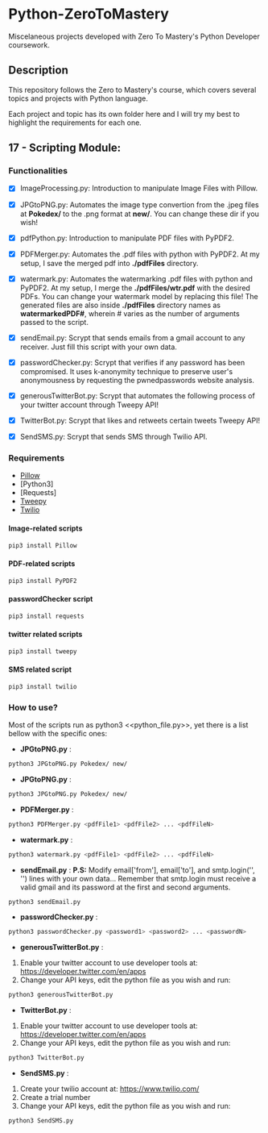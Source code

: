 # Python-ZeroToMastery

Miscelaneous projects developed with Zero To Mastery's Python Developer coursework. 

## Description

This repository follows the Zero to Mastery's course, which covers several topics and projects with Python language.

Each project and topic has its own folder here and I will try my best to highlight the requirements for each one.


## 17 - Scripting Module:


### Functionalities
- [X] ImageProcessing.py: Introduction to manipulate Image Files with Pillow.
- [X] JPGtoPNG.py: Automates the image type convertion from the .jpeg files at __Pokedex/__ to the .png format at __new/__. You can change these dir if you wish!
- [X] pdfPython.py: Introduction to manipulate PDF files with PyPDF2.
- [X] PDFMerger.py: Automates the .pdf files with python with PyPDF2. At my setup, I save the merged pdf into __./pdfFiles__ directory.
- [X] watermark.py: Automates the watermarking .pdf files with python and PyPDF2. At my setup, I merge the __./pdfFiles/wtr.pdf__ with the desired PDFs. You can change your watermark model by replacing this file! The generated files are also inside __./pdfFiles__ directory names as __watermarkedPDF#__, wherein # varies as the number of arguments passed to the script.
- [X] sendEmail.py: Scrypt that sends emails from a gmail account to any receiver. Just fill this script with your own data.
- [X] passwordChecker.py: Scrypt that verifies if any password has been compromised. It uses k-anonymity technique to preserve user's anonymousness by requesting the pwnedpasswords website analysis. 
- [X] generousTwitterBot.py: Scrypt that automates the following process of your twitter account through Tweepy API! 
- [X] TwitterBot.py: Scrypt that likes and retweets certain tweets Tweepy API!
- [X] SendSMS.py: Scrypt that sends SMS through Twilio API. 


### Requirements
- [Pillow](https://pillow.readthedocs.io/en/stable/)
- [Python3]
- [Requests]
- [Tweepy](http://docs.tweepy.org/en/latest/)
- [Twilio](https://www.twilio.com/docs/usage/tutorials/how-to-use-your-free-trial-account)

#### Image-related scripts
``` sh
pip3 install Pillow 
```
#### PDF-related scripts
``` sh
pip3 install PyPDF2 
```

#### passwordChecker script
``` sh
pip3 install requests 
```

#### twitter related scripts
``` sh
pip3 install tweepy 
```

#### SMS related script
``` sh
pip3 install twilio 
```
### How to use?

Most of the scripts run as python3 <<python_file.py>>, yet there is a list bellow with the specific ones:

- __JPGtoPNG.py__ :
``` sh
python3 JPGtoPNG.py Pokedex/ new/
```

- __JPGtoPNG.py__ :
``` sh
python3 JPGtoPNG.py Pokedex/ new/
```

- __PDFMerger.py__ :
``` sh
python3 PDFMerger.py <pdfFile1> <pdfFile2> ... <pdfFileN>
```

- __watermark.py__ :
``` sh
python3 watermark.py <pdfFile1> <pdfFile2> ... <pdfFileN>
```

- __sendEmail.py__ :
__P.S:__ Modify email['from'], email['to'], and smtp.login('', '') lines with your own data... Remember that smtp.login must receive a valid gmail and its password at the first and second arguments.

``` sh
python3 sendEmail.py
```

- __passwordChecker.py__ :
``` sh
python3 passwordChecker.py <password1> <password2> ... <passwordN>
```

- __generousTwitterBot.py__ :
1) Enable your twitter account to use developer tools at: https://developer.twitter.com/en/apps
2) Change your API keys, edit the python file as you wish and run: 
``` sh
python3 generousTwitterBot.py
```

- __TwitterBot.py__ :
1) Enable your twitter account to use developer tools at: https://developer.twitter.com/en/apps
2) Change your API keys, edit the python file as you wish and run: 

``` sh
python3 TwitterBot.py
```

- __SendSMS.py__ :
1) Create your twilio account  at: https://www.twilio.com/
2) Create a trial number
3) Change your API keys, edit the python file as you wish and run: 
``` sh
python3 SendSMS.py
```



